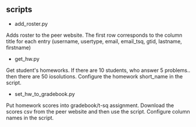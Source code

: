 scripts
------

* add_roster.py

Adds roster to the peer website. The first row corresponds to the column title for each entry (username, usertype, email, email_tsq, gtid, lastname, firstname)

* get_hw.py

Get student's homeworks. If there are 10 students, who answer 5 problems.. then there are 50 iosolutions. Configure the homework short_name in the script.

* set_hw_to_gradebook.py

Put homework scores into gradebook/t-sq assignment. Download the scores csv from the peer website and then use the script. Configure column names in the script.